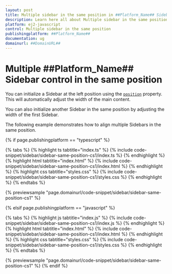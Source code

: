 ```yaml
---
layout: post
title: Multiple sidebar in the same position in ##Platform_Name## Sidebar control | Syncfusion
description: Learn here all about Multiple sidebar in the same position in Syncfusion ##Platform_Name## Sidebar control of Syncfusion Essential JS 2 and more.
platform: ej2-javascript
control: Multiple sidebar in the same position 
publishingplatform: ##Platform_Name##
documentation: ug
domainurl: ##DomainURL##
---
```


# Multiple ##Platform_Name## Sidebar control in the same position

You can initialize a Sidebar at the left position using the [`position`](../../api/sidebar/#position) property. This will automatically adjust the width of the main content.

You can also initialize another Sidebar in the same position by adjusting the width of the first Sidebar.

The following example demonstrates how to align multiple Sidebars in the same position.

{% if page.publishingplatform == "typescript" %}

 {% tabs %}
{% highlight ts tabtitle="index.ts" %}
{% include code-snippet/sidebar/sidebar-same-position-cs1/index.ts %}
{% endhighlight %}
{% highlight html tabtitle="index.html" %}
{% include code-snippet/sidebar/sidebar-same-position-cs1/index.html %}
{% endhighlight %}
{% highlight css tabtitle="styles.css" %}
{% include code-snippet/sidebar/sidebar-same-position-cs1/styles.css %}
{% endhighlight %}
{% endtabs %}

{% previewsample "page.domainurl/code-snippet/sidebar/sidebar-same-position-cs1" %}

{% elsif page.publishingplatform == "javascript" %}

{% tabs %}
{% highlight js tabtitle="index.js" %}
{% include code-snippet/sidebar/sidebar-same-position-cs1/index.js %}
{% endhighlight %}
{% highlight html tabtitle="index.html" %}
{% include code-snippet/sidebar/sidebar-same-position-cs1/index.html %}
{% endhighlight %}
{% highlight css tabtitle="styles.css" %}
{% include code-snippet/sidebar/sidebar-same-position-cs1/styles.css %}
{% endhighlight %}
{% endtabs %}

{% previewsample "page.domainurl/code-snippet/sidebar/sidebar-same-position-cs1" %}
{% endif %}